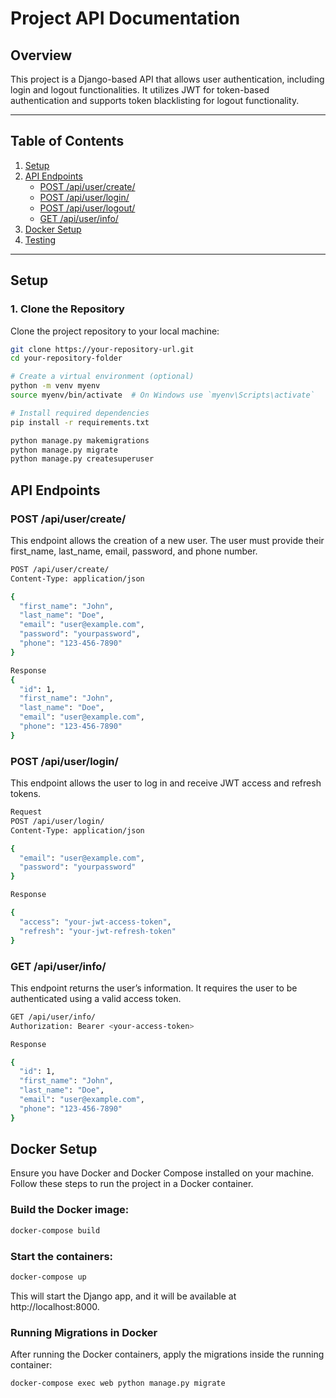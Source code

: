 # Project API Documentation

## Overview
This project is a Django-based API that allows user authentication, including login and logout functionalities. It utilizes JWT for token-based authentication and supports token blacklisting for logout functionality.

---

## Table of Contents
1. [Setup](#setup)
2. [API Endpoints](#api-endpoints)
    - [POST /api/user/create/](#post-apipathusercreate)
    - [POST /api/user/login/](#post-apipathuserlogin)
    - [POST /api/user/logout/](#post-apipathuserlogout)
    - [GET /api/user/info/](#get-apipathuserinfo)
3. [Docker Setup](#docker-setup)
4. [Testing](#testing)

---

## Setup

### 1. Clone the Repository
Clone the project repository to your local machine:

```bash
git clone https://your-repository-url.git
cd your-repository-folder

# Create a virtual environment (optional)
python -m venv myenv
source myenv/bin/activate  # On Windows use `myenv\Scripts\activate`

# Install required dependencies
pip install -r requirements.txt

python manage.py makemigrations
python manage.py migrate
python manage.py createsuperuser
 ```


## API Endpoints
### POST /api/user/create/
This endpoint allows the creation of a new user. The user must provide their first_name, last_name, email, password, and phone number.


```bash
POST /api/user/create/
Content-Type: application/json

{
  "first_name": "John",
  "last_name": "Doe",
  "email": "user@example.com",
  "password": "yourpassword",
  "phone": "123-456-7890"
}
```

```bash
Response
{
  "id": 1,
  "first_name": "John",
  "last_name": "Doe",
  "email": "user@example.com",
  "phone": "123-456-7890"
}
```


### POST /api/user/login/
This endpoint allows the user to log in and receive JWT access and refresh tokens.

```bash
Request
POST /api/user/login/
Content-Type: application/json

{
  "email": "user@example.com",
  "password": "yourpassword"
}
```

```bash
Response

{
  "access": "your-jwt-access-token",
  "refresh": "your-jwt-refresh-token"
}
```



### GET /api/user/info/
This endpoint returns the user’s information. It requires the user to be authenticated using a valid access token.

```bash
GET /api/user/info/
Authorization: Bearer <your-access-token>

```

```bash
Response

{
  "id": 1,
  "first_name": "John",
  "last_name": "Doe",
  "email": "user@example.com",
  "phone": "123-456-7890"
}
```



## Docker Setup
Ensure you have Docker and Docker Compose installed on your machine. Follow these steps to run the project in a Docker container.

### Build the Docker image:
```bash
docker-compose build
```

### Start the containers:
```bash
docker-compose up
```
This will start the Django app, and it will be available at http://localhost:8000.


### Running Migrations in Docker
After running the Docker containers, apply the migrations inside the running container:

```bash
docker-compose exec web python manage.py migrate
```